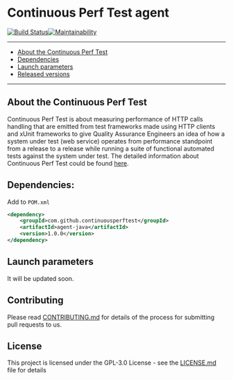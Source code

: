 # Continuous Perf Test agent

[![Build Status](https://travis-ci.org/continuousperftest/agent-java.svg?branch=master)](https://travis-ci.org/continuousperftest/agent-java)[![Maintainability](https://api.codeclimate.com/v1/badges/db073d11f43ce2552fe5/maintainability)](https://codeclimate.com/github/continuousperftest/agent-java/maintainability)

---
- [About the Continuous Perf Test](https://github.com/continuousperftest/agent-java#about-the-continuous-perf-test)
- [Dependencies](https://github.com/continuousperftest/agent-java#dependencies)
- [Launch parameters](https://github.com/continuousperftest/agent-java#launch-parameters)
- [Released versions](https://github.com/continuousperftest/agent-java/blob/master/CHANGES.md)
---


## About the Continuous Perf Test

Continuous Perf Test is about measuring performance of HTTP calls handling that are emitted from test frameworks made using HTTP clients and xUnit frameworks to give Quality Assurance Engineers an idea of how a system under test (web service) operates from performance standpoint from a release to a release while running a suite of functional automated tests against the system under test. The detailed information about Continuous Perf Test could be found [here](https://www.linkedin.com/pulse/continuous-perf-test-aleh-struneuski).


## Dependencies:

Add to `POM.xml`

```xml
<dependency>
    <groupId>com.github.continuousperftest</groupId>
    <artifactId>agent-java</artifactId>
    <version>1.0.0</version>
</dependency>
```


## Launch parameters

It will be updated soon.


## Contributing

Please read [CONTRIBUTING.md](https://github.com/continuousperftest/agent-java/blob/master/CONTRIBUTING.md) for details of the process for submitting pull requests to us.


## License

This project is licensed under the GPL-3.0 License - see the [LICENSE.md](https://github.com/continuousperftest/agent-java/blob/master/LICENSE) file for details
